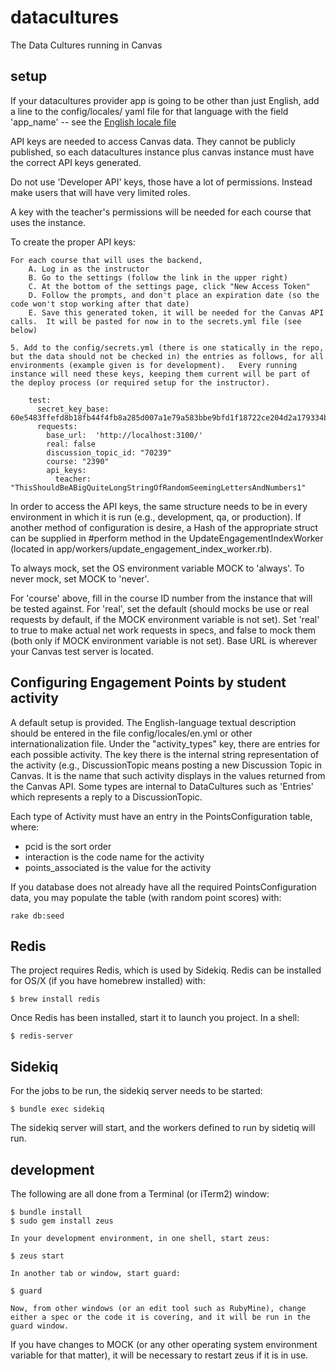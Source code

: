 # datacultures

The Data Cultures running in Canvas

## setup

If your datacultures provider app is going to be other than just English, add a line to the config/locales/ yaml file for that language with the field 'app_name' -- see the [English locale file](config/locales/en.yml)

API keys are needed to access Canvas data.  They cannot be publicly published, so each datacultures instance plus canvas instance must have the correct API keys generated.

Do not use 'Developer API' keys, those have a lot of permissions.  Instead make users that will have very limited roles.

A key with the teacher's permissions will be needed for each course that uses the instance.

To create the proper API keys:

    For each course that will uses the backend,
        A. Log in as the instructor
        B. Go to the settings (follow the link in the upper right)
        C. At the bottom of the settings page, click "New Access Token"
        D. Follow the prompts, and don't place an expiration date (so the code won't stop working after that date)
        E. Save this generated token, it will be needed for the Canvas API calls.  It will be pasted for now in to the secrets.yml file (see below)
            
    5. Add to the config/secrets.yml (there is one statically in the repo, but the data should not be checked in) the entries as follows, for all environments (example given is for development).   Every running instance will need these keys, keeping them current will be part of the deploy process (or required setup for the instructor).

        test:
          secret_key_base: 60e5483ffefd8b18fb44f4fb8a285d007a1e79a583bbe9bfd1f18722ce204d2a179334b8cd31e629a6c3297906caa6d0ae89db82ce3bfe807d664d8e5f1a6c7d
          requests:
            base_url:  'http://localhost:3100/'
            real: false
            discussion_topic_id: "70239"
            course: "2390"
            api_keys:
              teacher:  "ThisShouldBeABigQuiteLongStringOfRandomSeemingLettersAndNumbers1"

In order to access the API keys, the same structure needs to be in every environment in which it is run (e.g.,  development, qa, or production).  If another method of configuration is desire, a Hash of the appropriate struct can be supplied in #perform method in the UpdateEngagementIndexWorker (located in app/workers/update_engagement_index_worker.rb).

To always mock, set the OS environment variable MOCK to 'always'.  To never mock, set MOCK to 'never'.

For 'course' above, fill in the course ID number from the instance that will be tested against.  For 'real', set the default (should mocks be use or real requests by default, if the MOCK environment variable is not set).  Set 'real' to true to make actual net work requests in specs, and false to mock them (both only if MOCK environment variable is not set).
Base URL is wherever your Canvas test server is located.

## Configuring Engagement Points by student activity

A default setup is provided.  The English-language textual description should be entered in the file config/locales/en.yml
or other internationalization file.  Under the "activity_types" key, there are entries for each possible activity.  The key 
there is the internal string representation of the activity (e.g., DiscussionTopic means posting a new Discussion Topic in Canvas.
It is the name that such activity displays in the values returned from the Canvas API.  Some types are internal to DataCultures such as 'Entries' 
which represents a reply to a DiscussionTopic.  

Each type of Activity must have an entry in the PointsConfiguration table, where:
* pcid is the sort order
* interaction is the code name for the activity
* points_associated is the value for the activity

If you database does not already have all the required PointsConfiguration data, you may populate the table (with random point scores) with:
```
rake db:seed
```


## Redis

The project requires Redis, which is used by Sidekiq.   Redis can be installed for OS/X (if you have homebrew installed) with:

```
$ brew install redis
```

Once Redis has been installed, start it to launch you project.  In a shell:

```
$ redis-server
```


## Sidekiq

For the jobs to be run, the sidekiq server needs to be started:

```
$ bundle exec sidekiq
```
The sidekiq server will start, and the workers defined to run by sidetiq will run.

## development

The following are all done from a Terminal (or iTerm2) window:

    $ bundle install
    $ sudo gem install zeus

    In your development environment, in one shell, start zeus:

    $ zeus start

    In another tab or window, start guard:

    $ guard

    Now, from other windows (or an edit tool such as RubyMine), change either a spec or the code it is covering, and it will be run in the guard window.

If you have changes to MOCK (or any other operating system environment variable for that matter), it will be necessary to restart zeus if it is in use.
